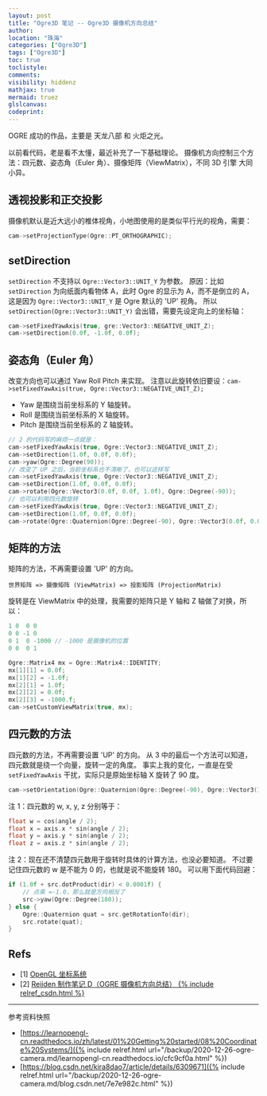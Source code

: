 ```yaml
---
layout: post
title: "Ogre3D 笔记 -- Ogre3D 摄像机方向总结"
author:
location: "珠海"
categories: ["Ogre3D"]
tags: ["Ogre3D"]
toc: true
toclistyle:
comments:
visibility: hiddenz
mathjax: true
mermaid: truez
glslcanvas:
codeprint:
---
```


OGRE 成功的作品，主要是 天龙八部 和 火炬之光。

以前看代码，老是看不太懂，最近补充了一下基础理论。
摄像机方向控制三个方法：四元数、姿态角（Euler 角）、摄像矩阵（ViewMatrix），不同 3D 引擎 大同小异。


## 透视投影和正交投影

摄像机默认是近大远小的椎体视角，小地图使用的是类似平行光的视角，需要：

```cpp
cam->setProjectionType(Ogre::PT_ORTHOGRAPHIC);
```


## setDirection

`setDirection` 不支持以 `Ogre::Vector3::UNIT_Y` 为参数。
原因：比如 `setDirection` 为向纸面内看物体 A，此时 Ogre 的显示为 A，而不是倒立的 A，这是因为 `Ogre::Vector3::UNIT_Y` 是 Ogre 默认的 'UP' 视角。
所以 `setDirection(Ogre::Vector3::UNIT_Y)` 会出错，需要先设定向上的坐标轴：

```cpp
cam->setFixedYawAxis(true, gre::Vector3::NEGATIVE_UNIT_Z);
cam->setDirection(0.0f, -1.0f, 0.0f);
```


## 姿态角（Euler 角）

改变方向也可以通过 Yaw Roll Pitch 来实现。
注意以此旋转依旧要设：`cam->setFixedYawAxis(true, Ogre::Vector3::NEGATIVE_UNIT_Z);`

* Yaw 是围绕当前坐标系的 Y 轴旋转。
* Roll 是围绕当前坐标系的 X 轴旋转。
* Pitch 是围绕当前坐标系的 Z 轴旋转。

```cpp
// 2 的代码写的麻烦一点就是：
cam->setFixedYawAxis(true, Ogre::Vector3::NEGATIVE_UNIT_Z);
cam->setDirection(1.0f, 0.0f, 0.0f);
cam->yaw(Ogre::Degree(90));
// 改变了 UP 之后，当前坐标系也不清晰了，也可以这样写
cam->setFixedYawAxis(true, Ogre::Vector3::NEGATIVE_UNIT_Z);
cam->setDirection(1.0f, 0.0f, 0.0f);
cam->rotate(Ogre::Vector3(0.0f, 0.0f, 1.0f), Ogre::Degree(-90));
// 也可以利用四元数旋转
cam->setFixedYawAxis(true, Ogre::Vector3::NEGATIVE_UNIT_Z);
cam->setDirection(1.0f, 0.0f, 0.0f);
cam->rotate(Ogre::Quaternion(Ogre::Degree(-90), Ogre::Vector3(0.0f, 0.0f, 1.0f)));
```


## 矩阵的方法

矩阵的方法，不再需要设置 'UP' 的方向。

```
世界矩阵 => 摄像矩阵 (ViewMatrix) => 投影矩阵 (ProjectionMatrix)
```

旋转是在 ViewMatrix 中的处理，我需要的矩阵只是 Y 轴和 Z 轴做了对换，所以：

```cpp
1 0  0 0
0 0 -1 0
0 1  0 -1000 // -1000 是摄像机的位置
0 0  0 1
```

```cpp
Ogre::Matrix4 mx = Ogre::Matrix4::IDENTITY;
mx[1][1] = 0.0f;
mx[1][2] = -1.0f;
mx[2][1] = 1.0f;
mx[2][2] = 0.0f;
mx[2][3] = -1000.f;
cam->setCustomViewMatrix(true, mx);
```


## 四元数的方法

四元数的方法，不再需要设置 'UP' 的方向。
从 3 中的最后一个方法可以知道，四元数就是绕一个向量，旋转一定的角度。
事实上我的变化，一直是在受 `setFixedYawAxis` 干扰，实际只是原始坐标轴 X 旋转了 90 度。

```cpp
cam->setOrientation(Ogre::Quaternion(Ogre::Degree(-90), Ogre::Vector3(1.0f, 0.0f, 0.0f)));
```

注 1：四元数的 w, x, y, z 分别等于：

```cpp
float w = cos(angle / 2);
float x = axis.x * sin(angle / 2);
float y = axis.y * sin(angle / 2);
float z = axis.z * sin(angle / 2);
```

注 2：现在还不清楚四元数用于旋转时具体的计算方法，也没必要知道。
不过要记住四元数的 w 是不能为 0 的，也就是说不能旋转 180。
可以用下面代码回避：

```cpp
if (1.0f + src.dotProduct(dir) < 0.0001f) {
    // 点乘 =-1.0，那么就是方向相反了
    src->yaw(Ogre::Degree(180));
} else {
    Ogre::Quaternion quat = src.getRotationTo(dir);
    src.rotate(quat);
}
```


## Refs

- [1] [OpenGL 坐标系统](https://learnopengl-cn.readthedocs.io/zh/latest/01%20Getting%20started/08%20Coordinate%20Systems/)
- [2] [Reiiden 制作笔记 D（OGRE 摄像机方向总结） {% include relref_csdn.html %}](https://blog.csdn.net/kira8dao7/article/details/6309671)

<hr class='reviewline'/>
<p class='reviewtip'><script type='text/javascript' src='{% include relref.html url="/assets/reviewjs/blogs/2020-12-26-ogre-camera.md.js" %}'></script></p>
<font class='ref_snapshot'>参考资料快照</font>

- [https://learnopengl-cn.readthedocs.io/zh/latest/01%20Getting%20started/08%20Coordinate%20Systems/]({% include relref.html url="/backup/2020-12-26-ogre-camera.md/learnopengl-cn.readthedocs.io/cfc9cf0a.html" %})
- [https://blog.csdn.net/kira8dao7/article/details/6309671]({% include relref.html url="/backup/2020-12-26-ogre-camera.md/blog.csdn.net/7e7e982c.html" %})
